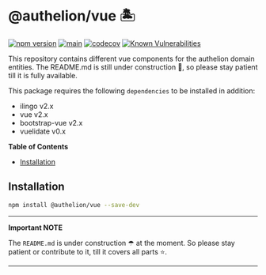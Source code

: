 # @authelion/vue 🏝

[![npm version](https://badge.fury.io/js/@authelion%2Fvue.svg)](https://badge.fury.io/js/@authelion%2Fvue)
[![main](https://github.com/Tada5hi/authelion/actions/workflows/main.yml/badge.svg)](https://github.com/Tada5hi/authelion/actions/workflows/main.yml)
[![codecov](https://codecov.io/gh/Tada5hi/authelion/branch/master/graph/badge.svg?token=FHE347R1NW)](https://codecov.io/gh/Tada5hi/authelion)
[![Known Vulnerabilities](https://snyk.io/test/github/Tada5hi/authelion/badge.svg)](https://snyk.io/test/github/Tada5hi/authelion)

This repository contains different vue components for the authelion domain entities.
The README.md is still under construction 🚧, so please stay patient till it is fully available.

This package requires the following `dependencies` to be installed in addition:
- ilingo v2.x
- vue v2.x
- bootstrap-vue v2.x
- vuelidate v0.x

**Table of Contents**

- [Installation](#installation)

## Installation

```bash
npm install @authelion/vue --save-dev
```

---
**Important NOTE**

The `README.md` is under construction ☂ at the moment. So please stay patient or contribute to it, till it covers all parts ⭐.

---
